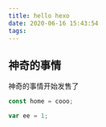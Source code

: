 ```yaml
---
title: hello hexo
date: 2020-06-16 15:43:54
tags:
---
```

## 神奇的事情
神奇的事情开始发售了

```js
const home = cooo;

var ee = 1;
```
